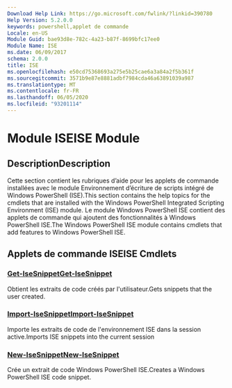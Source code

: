 ```yaml
---
Download Help Link: https://go.microsoft.com/fwlink/?linkid=390780
Help Version: 5.2.0.0
keywords: powershell,applet de commande
Locale: en-US
Module Guid: bae93d8e-782c-4a23-b87f-8699bfc17ee0
Module Name: ISE
ms.date: 06/09/2017
schema: 2.0.0
title: ISE
ms.openlocfilehash: e50cd75368693a275e5b25cae6a3a84a2f5b361f
ms.sourcegitcommit: 3571b9e87e8881adbf7984cda46a63891039a987
ms.translationtype: MT
ms.contentlocale: fr-FR
ms.lasthandoff: 06/05/2020
ms.locfileid: "93201114"
---
```

# <span data-ttu-id="f418f-103">Module ISE</span><span class="sxs-lookup"><span data-stu-id="f418f-103">ISE Module</span></span>

## <span data-ttu-id="f418f-104">Description</span><span class="sxs-lookup"><span data-stu-id="f418f-104">Description</span></span>

<span data-ttu-id="f418f-105">Cette section contient les rubriques d’aide pour les applets de commande installées avec le module Environnement d’écriture de scripts intégré de Windows PowerShell (ISE).</span><span class="sxs-lookup"><span data-stu-id="f418f-105">This section contains the help topics for the cmdlets that are installed with the Windows PowerShell Integrated Scripting Environment (ISE) module.</span></span> <span data-ttu-id="f418f-106">Le module Windows PowerShell ISE contient des applets de commande qui ajoutent des fonctionnalités à Windows PowerShell ISE.</span><span class="sxs-lookup"><span data-stu-id="f418f-106">The Windows PowerShell ISE module contains cmdlets that add features to Windows PowerShell ISE.</span></span>

## <span data-ttu-id="f418f-107">Applets de commande ISE</span><span class="sxs-lookup"><span data-stu-id="f418f-107">ISE Cmdlets</span></span>

### [<span data-ttu-id="f418f-108">Get-IseSnippet</span><span class="sxs-lookup"><span data-stu-id="f418f-108">Get-IseSnippet</span></span>](Get-IseSnippet.md)
<span data-ttu-id="f418f-109">Obtient les extraits de code créés par l'utilisateur.</span><span class="sxs-lookup"><span data-stu-id="f418f-109">Gets snippets that the user created.</span></span>

### [<span data-ttu-id="f418f-110">Import-IseSnippet</span><span class="sxs-lookup"><span data-stu-id="f418f-110">Import-IseSnippet</span></span>](Import-IseSnippet.md)
<span data-ttu-id="f418f-111">Importe les extraits de code de l'environnement ISE dans la session active.</span><span class="sxs-lookup"><span data-stu-id="f418f-111">Imports ISE snippets into the current session</span></span>

### [<span data-ttu-id="f418f-112">New-IseSnippet</span><span class="sxs-lookup"><span data-stu-id="f418f-112">New-IseSnippet</span></span>](New-IseSnippet.md)
<span data-ttu-id="f418f-113">Crée un extrait de code Windows PowerShell ISE.</span><span class="sxs-lookup"><span data-stu-id="f418f-113">Creates a Windows PowerShell ISE code snippet.</span></span>
